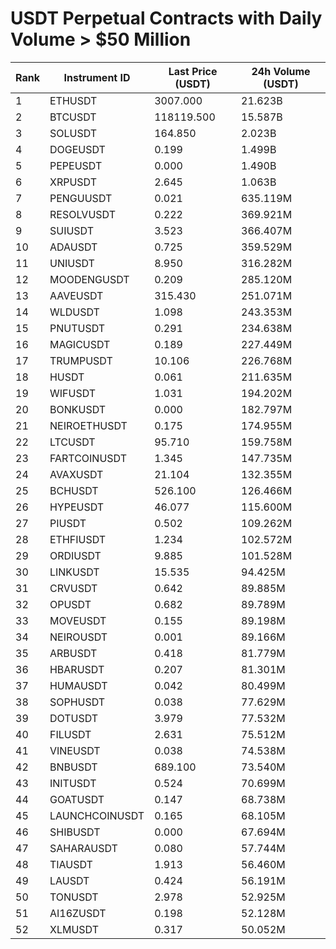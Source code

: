# USDT Perpetual Contracts with Daily Volume > $50 Million

| Rank | Instrument ID | Last Price (USDT) | 24h Volume (USDT) |
|------|---------------|-------------------|-------------------|
| 1 | ETHUSDT | 3007.000 | 21.623B |
| 2 | BTCUSDT | 118119.500 | 15.587B |
| 3 | SOLUSDT | 164.850 | 2.023B |
| 4 | DOGEUSDT | 0.199 | 1.499B |
| 5 | PEPEUSDT | 0.000 | 1.490B |
| 6 | XRPUSDT | 2.645 | 1.063B |
| 7 | PENGUUSDT | 0.021 | 635.119M |
| 8 | RESOLVUSDT | 0.222 | 369.921M |
| 9 | SUIUSDT | 3.523 | 366.407M |
| 10 | ADAUSDT | 0.725 | 359.529M |
| 11 | UNIUSDT | 8.950 | 316.282M |
| 12 | MOODENGUSDT | 0.209 | 285.120M |
| 13 | AAVEUSDT | 315.430 | 251.071M |
| 14 | WLDUSDT | 1.098 | 243.353M |
| 15 | PNUTUSDT | 0.291 | 234.638M |
| 16 | MAGICUSDT | 0.189 | 227.449M |
| 17 | TRUMPUSDT | 10.106 | 226.768M |
| 18 | HUSDT | 0.061 | 211.635M |
| 19 | WIFUSDT | 1.031 | 194.202M |
| 20 | BONKUSDT | 0.000 | 182.797M |
| 21 | NEIROETHUSDT | 0.175 | 174.955M |
| 22 | LTCUSDT | 95.710 | 159.758M |
| 23 | FARTCOINUSDT | 1.345 | 147.735M |
| 24 | AVAXUSDT | 21.104 | 132.355M |
| 25 | BCHUSDT | 526.100 | 126.466M |
| 26 | HYPEUSDT | 46.077 | 115.600M |
| 27 | PIUSDT | 0.502 | 109.262M |
| 28 | ETHFIUSDT | 1.234 | 102.572M |
| 29 | ORDIUSDT | 9.885 | 101.528M |
| 30 | LINKUSDT | 15.535 | 94.425M |
| 31 | CRVUSDT | 0.642 | 89.885M |
| 32 | OPUSDT | 0.682 | 89.789M |
| 33 | MOVEUSDT | 0.155 | 89.198M |
| 34 | NEIROUSDT | 0.001 | 89.166M |
| 35 | ARBUSDT | 0.418 | 81.779M |
| 36 | HBARUSDT | 0.207 | 81.301M |
| 37 | HUMAUSDT | 0.042 | 80.499M |
| 38 | SOPHUSDT | 0.038 | 77.629M |
| 39 | DOTUSDT | 3.979 | 77.532M |
| 40 | FILUSDT | 2.631 | 75.512M |
| 41 | VINEUSDT | 0.038 | 74.538M |
| 42 | BNBUSDT | 689.100 | 73.540M |
| 43 | INITUSDT | 0.524 | 70.699M |
| 44 | GOATUSDT | 0.147 | 68.738M |
| 45 | LAUNCHCOINUSDT | 0.165 | 68.105M |
| 46 | SHIBUSDT | 0.000 | 67.694M |
| 47 | SAHARAUSDT | 0.080 | 57.744M |
| 48 | TIAUSDT | 1.913 | 56.460M |
| 49 | LAUSDT | 0.424 | 56.191M |
| 50 | TONUSDT | 2.978 | 52.925M |
| 51 | AI16ZUSDT | 0.198 | 52.128M |
| 52 | XLMUSDT | 0.317 | 50.052M |
